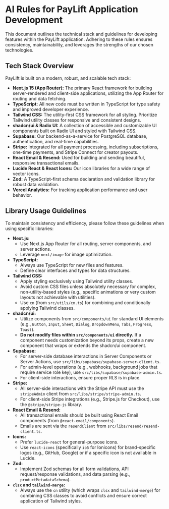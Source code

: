 # AI Rules for PayLift Application Development

This document outlines the technical stack and guidelines for developing features within the PayLift application. Adhering to these rules ensures consistency, maintainability, and leverages the strengths of our chosen technologies.

## Tech Stack Overview

PayLift is built on a modern, robust, and scalable tech stack:

*   **Next.js 15 (App Router):** The primary React framework for building server-rendered and client-side applications, utilizing the App Router for routing and data fetching.
*   **TypeScript:** All new code must be written in TypeScript for type safety and improved developer experience.
*   **Tailwind CSS:** The utility-first CSS framework for all styling. Prioritize Tailwind utility classes for responsive and consistent designs.
*   **shadcn/ui & Radix UI:** A collection of accessible and customizable UI components built on Radix UI and styled with Tailwind CSS.
*   **Supabase:** Our backend-as-a-service for PostgreSQL database, authentication, and real-time capabilities.
*   **Stripe:** Integrated for all payment processing, including subscriptions, one-time payments, and Stripe Connect for creator payouts.
*   **React Email & Resend:** Used for building and sending beautiful, responsive transactional emails.
*   **Lucide React & React Icons:** Our icon libraries for a wide range of vector icons.
*   **Zod:** A TypeScript-first schema declaration and validation library for robust data validation.
*   **Vercel Analytics:** For tracking application performance and user behavior.

## Library Usage Guidelines

To maintain consistency and efficiency, please follow these guidelines when using specific libraries:

*   **Next.js:**
    *   Use Next.js App Router for all routing, server components, and server actions.
    *   Leverage `next/image` for image optimization.
*   **TypeScript:**
    *   Always use TypeScript for new files and features.
    *   Define clear interfaces and types for data structures.
*   **Tailwind CSS:**
    *   Apply styling exclusively using Tailwind utility classes.
    *   Avoid custom CSS files unless absolutely necessary for complex, non-utility-based styles (e.g., specific animations or very custom layouts not achievable with utilities).
    *   Use `cn` (from `src/utils/cn.ts`) for combining and conditionally applying Tailwind classes.
*   **shadcn/ui:**
    *   Utilize components from `src/components/ui` for standard UI elements (e.g., `Button`, `Input`, `Sheet`, `Dialog`, `DropdownMenu`, `Tabs`, `Progress`, `Toast`).
    *   **Do not modify files within `src/components/ui` directly.** If a component needs customization beyond its props, create a new component that wraps or extends the shadcn/ui component.
*   **Supabase:**
    *   For server-side database interactions in Server Components or Server Actions, use `src/libs/supabase/supabase-server-client.ts`.
    *   For admin-level operations (e.g., webhooks, background jobs that require service role key), use `src/libs/supabase/supabase-admin.ts`.
    *   For client-side interactions, ensure proper RLS is in place.
*   **Stripe:**
    *   All server-side interactions with the Stripe API must use the `stripeAdmin` client from `src/libs/stripe/stripe-admin.ts`.
    *   For client-side Stripe integrations (e.g., Stripe.js for Checkout), use the `@stripe/stripe-js` library.
*   **React Email & Resend:**
    *   All transactional emails should be built using React Email components (from `@react-email/components`).
    *   Emails are sent via the `resendClient` from `src/libs/resend/resend-client.ts`.
*   **Icons:**
    *   Prefer `lucide-react` for general-purpose icons.
    *   Use `react-icons` (specifically `io5` for Ionicons) for brand-specific logos (e.g., GitHub, Google) or if a specific icon is not available in Lucide.
*   **Zod:**
    *   Implement Zod schemas for all form validations, API request/response validations, and data parsing (e.g., `productMetadataSchema`).
*   **`clsx` and `tailwind-merge`:**
    *   Always use the `cn` utility (which wraps `clsx` and `tailwind-merge`) for combining CSS classes to avoid conflicts and ensure correct application of Tailwind styles.